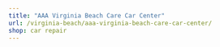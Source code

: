 ```yaml
---
title: "AAA Virginia Beach Care Car Center"
url: /virginia-beach/aaa-virginia-beach-care-car-center/
shop: car repair
---
```

